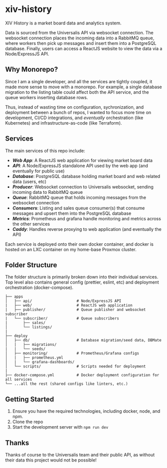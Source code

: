 # xiv-history
XIV History is a market board data and analytics system.

Data is sourced from the Universalis API via websocket connection. The websocket connection places the incoming data into a RabbitMQ queue, where workers then pick up messages and insert them into a PostgreSQL database. Finally, users can access a ReactJS website to view the data via a Node/ExpressJS API.

## Why Monorepo?
Since I am a single developer, and all the services are tightly coupled, it made more sense to move with a monorepo. For example, a single database migration to the listing table could affect both the API service, and the queue workers inserting database rows.

Thus, instead of wasting time on configuration, sychronization, and deployment between a bunch of repos, I wanted to focus more time on development, CI/CD integrations, and _eventually_ orchestration (like Kubernetes) and infrastructure-as-code (like Terraform).

## Services
The main services of this repo include:
- **_Web App_**: A ReactJS web application for viewing market board data
- **_API_**: A Node/ExpressJS standalone API used by the web app (and eventually for public use)
- **_Database_**: PostgreSQL database holding market board and web related data (users, etc)
- **_Producer_**: Websocket connection to Universalis websocket, sending incoming data to RabbitMQ queue
- **_Queue_**: RabbitMQ queue that holds incoming messages from the websocket connection
- **_Consumers_**: Listing and sales queue consumer(s) that consume messages and upsert them into the PostgreSQL database
- **_Metrics_**: Prometheus and grafana handle monitoring and metrics across the other services
- **_Caddy_**: Handles reverse proxying to web application (and eventually the API)

Each service is deployed onto their own docker container, and docker is hosted on an LXC container on my home-base Proxmox cluster.

## Folder Structure
The folder structure is primarily broken down into their individual services. Top level also contains general config (prettier, eslint, etc) and deployment orchestration (docker-compose).

```
├── apps
│   ├── api/                    # Node/ExpressJS API
|   ├── web/                    # ReactJS web application
|   ├── publisher/              # Queue publisher and websocket subscriber
|   └── subscriber/             # Queue subscribers
|       ├── sales/
│       └── listings/
|
├── deploy
│   ├── db/                     # Database migration/seed data, DBMate
│   |   ├── migrations/
|   |   └── seeds/
│   ├── monitoring/             # Prometheus/Grafana configs
│   |   ├── prometheus.yml
│   |   └── grafana-dashboards/
│   └── scripts/                # Scripts needed for deployment
|
├── docker-compose.yml          # Docker deployment configuration for all services
└── ...all the rest (shared configs like linters, etc.)
```

## Getting Started

1. Ensure you have the required technologies, including docker, node, and npm.
2. Clone the repo
3. Start the development server with `npm run dev`

## Thanks

Thanks of course to the Universalis team and their public API, as without their data this project would not be possible! 
